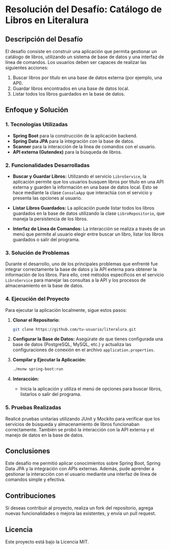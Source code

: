 # Resolución del Desafío: Catálogo de Libros en Literalura
## Descripción del Desafío
El desafío consiste en construir una aplicación que permita gestionar un catálogo de libros, utilizando un sistema de base de datos y una interfaz de línea de comandos. Los usuarios deben ser capaces de realizar las siguientes acciones:
1. Buscar libros por título en una base de datos externa (por ejemplo, una API).
2. Guardar libros encontrados en una base de datos local.
3. Listar todos los libros guardados en la base de datos.
## Enfoque y Solución
### 1. **Tecnologías Utilizadas**
   - **Spring Boot** para la construcción de la aplicación backend.
   - **Spring Data JPA** para la integración con la base de datos.
   - **Scanner** para la interacción de la línea de comandos con el usuario.
   - **API externa (Gutendex)** para la búsqueda de libros.
### 2. **Funcionalidades Desarrolladas**
   
   - **Buscar y Guardar Libros:**
     Utilizando el servicio `LibroService`, la aplicación permite que los usuarios busquen libros por título en una API externa y guarden la información en una base de datos local. Esto se hace mediante la clase `ConsolaApp` que interactúa con el servicio y presenta las opciones al usuario.
   
   - **Listar Libros Guardados:**
     La aplicación puede listar todos los libros guardados en la base de datos utilizando la clase `LibroRepositorio`, que maneja la persistencia de los libros.
   - **Interfaz de Línea de Comandos:**
     La interacción se realiza a través de un menú que permite al usuario elegir entre buscar un libro, listar los libros guardados o salir del programa.
### 3. **Solución de Problemas**
   Durante el desarrollo, uno de los principales problemas que enfrenté fue integrar correctamente la base de datos y la API externa para obtener la información de los libros. Para ello, creé métodos específicos en el servicio `LibroService` para manejar las consultas a la API y los procesos de almacenamiento en la base de datos.
### 4. **Ejecución del Proyecto**
   Para ejecutar la aplicación localmente, sigue estos pasos:
   1. **Clonar el Repositorio:**
      ```bash
      git clone https://github.com/tu-usuario/literalura.git
      ```
   
   2. **Configurar la Base de Datos:**
      Asegúrate de que tienes configurada una base de datos (PostgreSQL, MySQL, etc.) y actualiza las configuraciones de conexión en el archivo `application.properties`.
   
   3. **Compilar y Ejecutar la Aplicación:**
      ```bash
      ./mvnw spring-boot:run
      ```
   4. **Interacción:**
      - Inicia la aplicación y utiliza el menú de opciones para buscar libros, listarlos o salir del programa.
### 5. **Pruebas Realizadas**
   Realicé pruebas unitarias utilizando JUnit y Mockito para verificar que los servicios de búsqueda y almacenamiento de libros funcionaban correctamente. También se probó la interacción con la API externa y el manejo de datos en la base de datos.
## Conclusiones
Este desafío me permitió aplicar conocimientos sobre Spring Boot, Spring Data JPA y la integración con APIs externas. Además, pude aprender a gestionar la interacción con el usuario mediante una interfaz de línea de comandos simple y efectiva.
## Contribuciones
Si deseas contribuir al proyecto, realiza un fork del repositorio, agrega nuevas funcionalidades o mejora las existentes, y envía un pull request.
## Licencia
Este proyecto está bajo la Licencia MIT.
